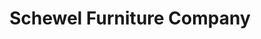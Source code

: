 ---
title: "Schewel Furniture Company"
url: /harrisonburg/schewel-furniture-company/
shop: furniture
---